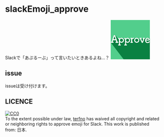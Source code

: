 # slackEmoji_approve
Slackで「あぷるーぶ」って言いたいときあるよね…？
![img](./approve.png)

## issue
issueは受け付けます。

## LICENCE
<p xmlns:dct="http://purl.org/dc/terms/" xmlns:vcard="http://www.w3.org/2001/vcard-rdf/3.0#">
  <a rel="license"
     href="http://creativecommons.org/publicdomain/zero/1.0/">
    <img src="http://i.creativecommons.org/p/zero/1.0/88x31.png" style="border-style: none;" alt="CC0" />
  </a>
  <br />
  To the extent possible under law,
  <a rel="dct:publisher"
     href="terfno.github.io">
    <span property="dct:title">terfno</span></a>
  has waived all copyright and related or neighboring rights to
  <span property="dct:title">approve emoji for Slack</span>.
This work is published from:
<span property="vcard:Country" datatype="dct:ISO3166"
      content="JP" about="terfno.github.io">
  日本</span>.
</p>

